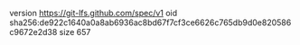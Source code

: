 version https://git-lfs.github.com/spec/v1
oid sha256:de922c1640a0a8ab6936ac8bd67f7cf3ce6626c765db9d0e820586c9672e2d38
size 657

